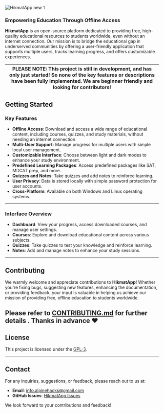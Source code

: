 
![HikmatApp new 1](https://github.com/user-attachments/assets/ca00b2fc-d129-4be5-b1a7-de262bc8c643)

### Empowering Education Through Offline Access

**HikmatApp** is an open-source platform dedicated to providing free, high-quality educational resources to students worldwide, even without an internet connection. Our mission is to bridge the educational gap in underserved communities by offering a user-friendly application that supports multiple users, tracks learning progress, and offers customizable experiences.

| PLEASE NOTE: This project is still in development, and has only just started! So none of the key features or descriptions have been fully implemented. We are beginner friendly and looking for contributors! |
| ------------------------------------------------------------------------------------------------------------------------------------------------------------------------------------------------------------- |
## Getting Started

### Key Features

- **Offline Access**: Download and access a wide range of educational content, including courses, quizzes, and study materials, without needing an internet connection.
- **Multi-User Support**: Manage progress for multiple users with simple local user management.
- **Customizable Interface**: Choose between light and dark modes to enhance your study environment.
- **Predefined Learning Packages**: Access predefined packages like SAT, MDCAT prep, and more.
- **Quizzes and Notes**: Take quizzes and add notes to reinforce learning.
- **User Privacy**: Data is stored locally with simple password protection for user accounts.
- **Cross-Platform**: Available on both Windows and Linux operating systems.

---

### Interface Overview

- **Dashboard**: View your progress, access downloaded courses, and manage user settings.
- **Courses**: Explore and download educational content across various subjects.
- **Quizzes**: Take quizzes to test your knowledge and reinforce learning.
- **Notes**: Add and manage notes to enhance your study sessions.

---

## Contributing

We warmly welcome and appreciate contributions to **HikmatApp**! Whether you're fixing bugs, suggesting new features, enhancing the documentation, or providing feedback, your input is valuable in helping us achieve our mission of providing free, offline education to students worldwide.

Please refer to [CONTRIBUTING.md](https://github.com/Alpine_Hacks/HikmatApp/CONTRIBUTING.md) for further details . Thanks in advance ❤
---

## License

This project is licensed under the [GPL-3](LICENSE).

---

## Contact

For any inquiries, suggestions, or feedback, please reach out to us at:

- **Email**: info.alpinehacks@gmail.com
- **GitHub Issues**: [HikmatApp Issues](https://github.com/Alpine_Hacks/HikmatApp/issues)

We look forward to your contributions and feedback!

